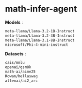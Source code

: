 # math-infer-agent

**Models** :
```txt
meta-llama/Llama-3.2-1B-Instruct
meta-llama/Llama-3.2-3B-Instruct
meta-llama/Llama-3.1-8B-Instruct
microsoft/Phi-4-mini-instruct
```

**Datasets** :
```txt
cais/mmlu
openai/gsm8k
math-ai/aime25
Rowan/hellaswag
allenai/ai2_arc
```

